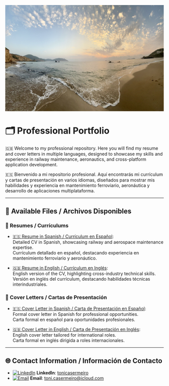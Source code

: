 ![MasterHead](https://raw.githubusercontent.com/tonicasermeiro/Pictures/e1f7f1b2cbe99fdbf76e22783e28656d79ee43ab/IMG_4399.jpeg)


# 🗂️ Professional Portfolio

🇬🇧 Welcome to my professional repository. Here you will find my resume and cover letters in multiple languages, designed to showcase my skills and experience in railway maintenance, aeronautics, and cross-platform application development.

🇪🇸 Bienvenido a mi repositorio profesional. Aquí encontrarás mi currículum y cartas de presentación en varios idiomas, diseñados para mostrar mis habilidades y experiencia en mantenimiento ferroviario, aeronáutica y desarrollo de aplicaciones multiplataforma.

---

## 📝 Available Files / Archivos Disponibles

### 📌 Resumes / Currículums
- [🇪🇸 Resume in Spanish / Currículum en Español](https://github.com/tonicasermeiro/Joan_Antoni_Casermeiro_Professional_Profile/blob/main/CV_Joan_Antoni_Casermeiro_ES.md):  
  Detailed CV in Spanish, showcasing railway and aerospace maintenance expertise.  
  Currículum detallado en español, destacando experiencia en mantenimiento ferroviario y aeronáutico.

- [🇬🇧 Resume in English / Currículum en Inglés](https://github.com/tonicasermeiro/Joan_Antoni_Casermeiro_Professional_Profile/blob/main/CV_Joan_Antoni_Casermeiro_EN.md):  
  English version of the CV, highlighting cross-industry technical skills.  
  Versión en inglés del currículum, destacando habilidades técnicas interindustriales.

### 📌 Cover Letters / Cartas de Presentación
- [🇪🇸 Cover Letter in Spanish / Carta de Presentación en Español](https://github.com/tonicasermeiro/Joan_Antoni_Casermeiro_Professional_Profile/blob/main/Carta_Presentacion_Joan_Antoni_Casermeiro_ES.md):  
  Formal cover letter in Spanish for professional opportunities.  
  Carta formal en español para oportunidades profesionales.

- [🇬🇧 Cover Letter in English / Carta de Presentación en Inglés](https://github.com/tonicasermeiro/Joan_Antoni_Casermeiro_Professional_Profile/blob/main/Cover_Letter_Joan_Antoni_Casermeiro.md):  
  English cover letter tailored for international roles.  
  Carta formal en inglés dirigida a roles internacionales.

---

## 🌐 Contact Information / Información de Contacto
- [![LinkedIn](https://img.shields.io/badge/LinkedIn-0077B5?style=flat&logo=linkedin&logoColor=white)](https://www.linkedin.com/in/tonicasermeiro) **LinkedIn**: [tonicasermeiro](https://www.linkedin.com/in/tonicasermeiro)
- [![Email](https://img.shields.io/badge/Email-0078D4?style=flat&logo=apple&logoColor=white)](mailto:toni.casermeiro@icloud.com) **Email**: [toni.casermeiro@icloud.com](mailto:toni.casermeiro@icloud.com)
